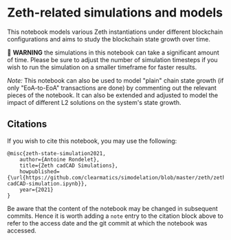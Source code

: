 # Zeth-related simulations and models

This notebook models various Zeth instantiations under different blockchain configurations and aims to study the blockchain state growth over time.

:turtle: **WARNING** the simulations in this notebook can take a significant amount of time. Please be sure to adjust the number of simulation timesteps if you wish to run the simulation on a smaller timeframe for faster results.

*Note:* This notebook can also be used to model "plain" chain state growth (if only "EoA-to-EoA" transactions are done) by commenting out the relevant pieces of the notebook. It can also be extended and adjusted to model the impact of different L2 solutions on the system's state growth.

## Citations

If you wish to cite this notebook, you may use the following:

```
@misc{zeth-state-simulation2021,
    author={Antoine Rondelet},
    title={Zeth cadCAD Simulations},
    howpublished={\url{https://github.com/clearmatics/simodelation/blob/master/zeth/zeth-cadCAD-simulation.ipynb}},
    year={2021}
}
```

Be aware that the content of the notebook may be changed in subsequent commits. Hence it is worth adding a `note` entry to the citation block above to refer to the access date and the git commit at which the notebook was accessed.
